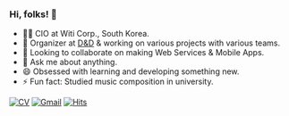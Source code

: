 ### Hi, folks! 🙌

- 👨‍💻 CIO at Witi Corp., South Korea.
- 🔭 Organizer at [D&D](https://dnd.ac/) & working on various projects with various teams.
- 👯 Looking to collaborate on making Web Services & Mobile Apps.
- 💬 Ask me about anything.
- 😄 Obsessed with learning and developing something new.
- ⚡ Fun fact: Studied music composition in university.


[![CV](https://img.shields.io/badge/-CV-brightgreen)](https://aaron-lee.me)
[![Gmail](https://img.shields.io/badge/Gmail-d14836?style=flat-square&logo=Gmail&logoColor=white&link=mailto:aaronlab.net@gmail.com)](mailto:aaronlab.net@gmail.com)
[![Hits](https://hits.seeyoufarm.com/api/count/incr/badge.svg?url=https%3A%2F%2Fgithub.com%2FaaronLab)](https://hits.seeyoufarm.com)
